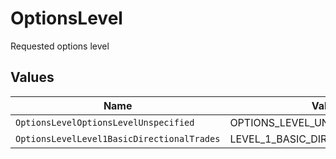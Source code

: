 # OptionsLevel

Requested options level


## Values

| Name                                       | Value                                      |
| ------------------------------------------ | ------------------------------------------ |
| `OptionsLevelOptionsLevelUnspecified`      | OPTIONS_LEVEL_UNSPECIFIED                  |
| `OptionsLevelLevel1BasicDirectionalTrades` | LEVEL_1_BASIC_DIRECTIONAL_TRADES           |